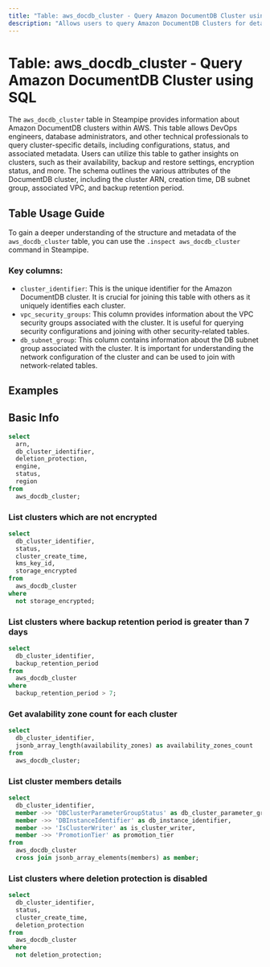 ```yaml
---
title: "Table: aws_docdb_cluster - Query Amazon DocumentDB Cluster using SQL"
description: "Allows users to query Amazon DocumentDB Clusters for detailed information about their configuration, status, and associated metadata."
---
```


# Table: aws_docdb_cluster - Query Amazon DocumentDB Cluster using SQL

The `aws_docdb_cluster` table in Steampipe provides information about Amazon DocumentDB clusters within AWS. This table allows DevOps engineers, database administrators, and other technical professionals to query cluster-specific details, including configurations, status, and associated metadata. Users can utilize this table to gather insights on clusters, such as their availability, backup and restore settings, encryption status, and more. The schema outlines the various attributes of the DocumentDB cluster, including the cluster ARN, creation time, DB subnet group, associated VPC, and backup retention period.

## Table Usage Guide

To gain a deeper understanding of the structure and metadata of the `aws_docdb_cluster` table, you can use the `.inspect aws_docdb_cluster` command in Steampipe.

### Key columns:

- `cluster_identifier`: This is the unique identifier for the Amazon DocumentDB cluster. It is crucial for joining this table with others as it uniquely identifies each cluster.
- `vpc_security_groups`: This column provides information about the VPC security groups associated with the cluster. It is useful for querying security configurations and joining with other security-related tables.
- `db_subnet_group`: This column contains information about the DB subnet group associated with the cluster. It is important for understanding the network configuration of the cluster and can be used to join with network-related tables.

## Examples

## Basic Info

```sql
select
  arn,
  db_cluster_identifier,
  deletion_protection,
  engine,
  status,
  region
from
  aws_docdb_cluster;
```

### List clusters which are not encrypted

```sql
select
  db_cluster_identifier,
  status,
  cluster_create_time,
  kms_key_id,
  storage_encrypted
from
  aws_docdb_cluster
where
  not storage_encrypted;
```

### List clusters where backup retention period is greater than 7 days

```sql
select
  db_cluster_identifier,
  backup_retention_period
from
  aws_docdb_cluster
where
  backup_retention_period > 7;
```

### Get avalability zone count for each cluster

```sql
select
  db_cluster_identifier,
  jsonb_array_length(availability_zones) as availability_zones_count
from
  aws_docdb_cluster;
```

### List cluster members details

```sql
select
  db_cluster_identifier,
  member ->> 'DBClusterParameterGroupStatus' as db_cluster_parameter_group_status,
  member ->> 'DBInstanceIdentifier' as db_instance_identifier,
  member ->> 'IsClusterWriter' as is_cluster_writer,
  member ->> 'PromotionTier' as promotion_tier
from
  aws_docdb_cluster
  cross join jsonb_array_elements(members) as member;
```

### List clusters where deletion protection is disabled

```sql
select
  db_cluster_identifier,
  status,
  cluster_create_time,
  deletion_protection
from
  aws_docdb_cluster
where
  not deletion_protection;
```